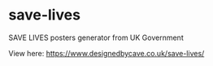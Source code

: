 # save-lives
SAVE LIVES posters generator from UK Government

View here: https://www.designedbycave.co.uk/save-lives/ 
